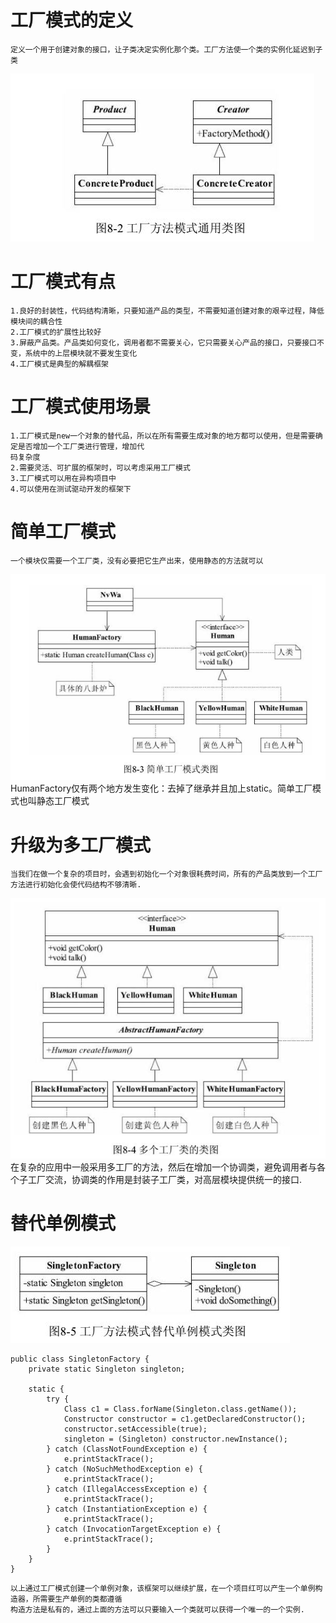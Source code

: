 # 工厂模式的定义
    定义一个用于创建对象的接口，让子类决定实例化那个类。工厂方法使一个类的实例化延迟到子类
  
![](/assets/唯秘截图_20190313091341.png)

# 工厂模式有点
    1.良好的封装性，代码结构清晰，只要知道产品的类型，不需要知道创建对象的艰辛过程，降低模块间的耦合性
    2.工厂模式的扩展性比较好
    3.屏蔽产品类。产品类如何变化，调用者都不需要关心，它只需要关心产品的接口，只要接口不变，系统中的上层模块就不要发生变化
    4.工厂模式是典型的解耦框架
# 工厂模式使用场景
    1.工厂模式是new一个对象的替代品，所以在所有需要生成对象的地方都可以使用，但是需要确定是否增加一个工厂类进行管理，增加代
    码复杂度
    2.需要灵活、可扩展的框架时，可以考虑采用工厂模式
    3.工厂模式可以用在异构项目中
    4.可以使用在测试驱动开发的框架下
# 简单工厂模式
    一个模块仅需要一个工厂类，没有必要把它生产出来，使用静态的方法就可以
![](/assets/唯秘截图_20190314090513.png)
    HumanFactory仅有两个地方发生变化：去掉了继承并且加上static。简单工厂模式也叫静态工厂模式
# 升级为多工厂模式
    当我们在做一个复杂的项目时，会遇到初始化一个对象很耗费时间，所有的产品类放到一个工厂方法进行初始化会使代码结构不够清晰.
![](/assets/唯秘截图_20190314091340.png)
    在复杂的应用中一般采用多工厂的方法，然后在增加一个协调类，避免调用者与各个子工厂交流，协调类的作用是封装子工厂类，对高层模块提供统一的接口.
# 替代单例模式
![](/assets/唯秘截图_20190314092145.png)
```
public class SingletonFactory {
    private static Singleton singleton;

    static {
        try {
            Class c1 = Class.forName(Singleton.class.getName());
            Constructor constructor = c1.getDeclaredConstructor();
            constructor.setAccessible(true);
            singleton = (Singleton) constructor.newInstance();
        } catch (ClassNotFoundException e) {
            e.printStackTrace();
        } catch (NoSuchMethodException e) {
            e.printStackTrace();
        } catch (IllegalAccessException e) {
            e.printStackTrace();
        } catch (InstantiationException e) {
            e.printStackTrace();
        } catch (InvocationTargetException e) {
            e.printStackTrace();
        }
    }
}
```
    以上通过工厂模式创建一个单例对象，该框架可以继续扩展，在一个项目红可以产生一个单例构造器，所需要生产单例的类都遵循
    构造方法是私有的，通过上面的方法可以只要输入一个类就可以获得一个唯一的一个实例.
    
